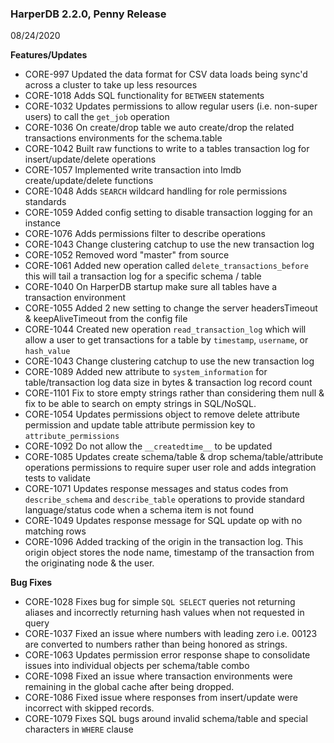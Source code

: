 ### HarperDB 2.2.0, Penny Release

08/24/2020

**Features/Updates**

- CORE-997 Updated the data format for CSV data loads being sync'd across a cluster to take up less resources
- CORE-1018 Adds SQL functionality for `BETWEEN` statements
- CORE-1032 Updates permissions to allow regular users (i.e. non-super users) to call the `get_job` operation
- CORE-1036 On create/drop table we auto create/drop the related transactions environments for the schema.table
- CORE-1042 Built raw functions to write to a tables transaction log for insert/update/delete operations
- CORE-1057 Implemented write transaction into lmdb create/update/delete functions
- CORE-1048 Adds `SEARCH` wildcard handling for role permissions standards
- CORE-1059 Added config setting to disable transaction logging for an instance
- CORE-1076 Adds permissions filter to describe operations
- CORE-1043 Change clustering catchup to use the new transaction log
- CORE-1052 Removed word "master" from source
- CORE-1061 Added new operation called `delete_transactions_before` this will tail a transaction log for a specific schema / table
- CORE-1040 On HarperDB startup make sure all tables have a transaction environment
- CORE-1055 Added 2 new setting to change the server headersTimeout & keepAliveTimeout from the config file
- CORE-1044 Created new operation `read_transaction_log` which will allow a user to get transactions for a table by `timestamp`, `username`, or `hash_value`
- CORE-1043 Change clustering catchup to use the new transaction log
- CORE-1089 Added new attribute to `system_information` for table/transaction log data size in bytes & transaction log record count
- CORE-1101 Fix to store empty strings rather than considering them null & fix to be able to search on empty strings in SQL/NoSQL.
- CORE-1054 Updates permissions object to remove delete attribute permission and update table attribute permission key to `attribute_permissions`
- CORE-1092 Do not allow the `__createdtime__` to be updated
- CORE-1085 Updates create schema/table & drop schema/table/attribute operations permissions to require super user role and adds integration tests to validate
- CORE-1071 Updates response messages and status codes from `describe_schema` and `describe_table` operations to provide standard language/status code when a schema item is not found
- CORE-1049 Updates response message for SQL update op with no matching rows
- CORE-1096 Added tracking of the origin in the transaction log. This origin object stores the node name, timestamp of the transaction from the originating node & the user.

**Bug Fixes**

- CORE-1028 Fixes bug for simple `SQL SELECT` queries not returning aliases and incorrectly returning hash values when not requested in query
- CORE-1037 Fixed an issue where numbers with leading zero i.e. 00123 are converted to numbers rather than being honored as strings.
- CORE-1063 Updates permission error response shape to consolidate issues into individual objects per schema/table combo
- CORE-1098 Fixed an issue where transaction environments were remaining in the global cache after being dropped.
- CORE-1086 Fixed issue where responses from insert/update were incorrect with skipped records.
- CORE-1079 Fixes SQL bugs around invalid schema/table and special characters in `WHERE` clause
